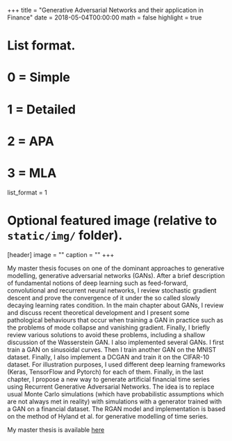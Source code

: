 +++
title = "Generative Adversarial Networks and their application in Finance"
date = 2018-05-04T00:00:00
math = false
highlight = true

# List format.
#   0 = Simple
#   1 = Detailed
#   2 = APA
#   3 = MLA
list_format = 1

# Optional featured image (relative to `static/img/` folder).
[header]
image = ""
caption = ""
+++


My master thesis focuses on one of the dominant approaches to generative modelling, generative adversarial
networks (GANs). After a brief description of fundamental notions of deep learning such as feed-forward,
convolutional and recurrent neural networks, I review stochastic gradient descent and prove the convergence
of it under the so called slowly decaying learning rates condition. In the main chapter about GANs, I review
and discuss recent theoretical development and I present some pathological behaviours that occur when
training a GAN in practice such as the problems of mode collapse and vanishing gradient. Finally, I briefly
review various solutions to avoid these problems, including a shallow discussion of the Wasserstein GAN. I
also implemented several GANs. I first train a GAN on sinusoidal curves. Then I train another GAN on the
MNIST dataset. Finally, I also implement a DCGAN and train it on the CIFAR-10 dataset. For illustration
purposes, I used different deep learning frameworks (Keras, TensorFlow and Pytorch) for each of them.
Finally, in the last chapter, I propose a new way to generate artificial financial time series using Recurrent
Generative Adversarial Networks. The idea is to replace usual Monte Carlo simulations (which have
probabilistic assumptions which are not always met in reality) with simulations with a generator trained with
a GAN on a financial dataset. The RGAN model and implementation is based on the method of Hyland et al.
for generative modelling of time series.

My master thesis is available 
<a href ="https://www.researchgate.net/publication/326676131_Generative_Adversarial_Networks"> here <a>
